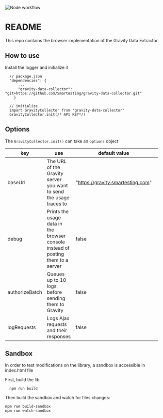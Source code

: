 ![Node workflow](https://github.com/Smartesting/gravity-data-collector/actions/workflows/node.js.yml/badge.svg)

# README #

This repo contains the browser implementation of the Gravity Data Extractor

## How to use

Install the logger and initialize it

```
  // package.json
  "dependencies": {
      ...
      "gravity-data-collector": "git+https://github.com/Smartesting/gravity-data-collector.git"
    }

  // initialize
  import GravityCollector from 'gravity-data-collector'
  GravityCollector.init(/* API KEY*/)
```

## Options

The ```GravityCollector.init()``` can take an ```options``` object

| key            | use                                                                              | default value                     |     |     |
|----------------|----------------------------------------------------------------------------------|-----------------------------------|-----|-----|
| baseUrl        | The URL of the Gravity server you want to send the usage traces to               | "https://gravity.smartesting.com" |     |     |
| debug          | Prints the usage data in the browser console instead of posting them to a server | false                             |     |     |
| authorizeBatch | Queues up to 10 logs before sending them to Gravity                              | false                             ||
| logRequests    | Logs Ajax requests and their responses                                           | false                             ||||

## Sandbox

In order to test modifications on the library, a sandbox is accessible in index.html file

First, build the lib

```
  npm run build
```

Then build the sandbox and watch for files changes:

```
npm run build-sandbox
npm run watch-sandbox
```
